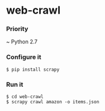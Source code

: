 # web-crawl

### Priority

~ Python 2.7

### Configure it

```
$ pip install scrapy
```

### Run it

```
$ cd web-crawl
$ scrapy crawl amazon -o items.json
```